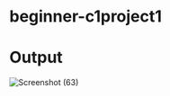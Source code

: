 # beginner-c1project1

# Output
![Screenshot (63)](https://user-images.githubusercontent.com/109852004/180612528-2ebdc7b6-c70f-48e0-bd92-b12d7f9edb75.png)
